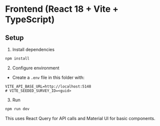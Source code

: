 # Frontend (React 18 + Vite + TypeScript)

## Setup

1. Install dependencies

```bash
npm install
```

2. Configure environment

- Create a `.env` file in this folder with:

```env
VITE_API_BASE_URL=http://localhost:5148
# VITE_SEEDED_SURVEY_ID=<guid>
```

3. Run

```bash
npm run dev
```

This uses React Query for API calls and Material UI for basic components.
